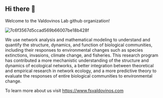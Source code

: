 ## Hi there 👋

Welcome to the Valdovinos Lab github organization! 

![7c6f3567d5ccad569b66007be18b428f](https://user-images.githubusercontent.com/70649535/202279968-e7ff0c68-8499-4da5-870a-05a901a74bf8.jpeg)

We use network analysis and mathematical modeling to understand and quantify the structure, dynamics, and function of biological communities, including their responses to environmental changes such as species extinctions, invasions, climate change, and fisheries. This research program has contributed a more mechanistic understanding of the structure and dynamics of ecological networks, a better integration between theoretical and empirical research in network ecology, and a more predictive theory to evaluate the responses of entire biological communities to environmental change.

To learn more about us visit https://www.fsvaldovinos.com
